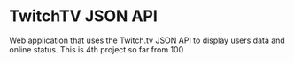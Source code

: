 # TwitchTV JSON API
Web application that uses the Twitch.tv JSON API to display users data and online status. This is 4th project so far from 100